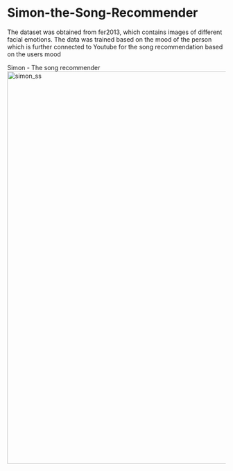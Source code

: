 # Simon-the-Song-Recommender

The dataset was obtained from fer2013, which contains images of different facial emotions. The data was trained based on the mood of the person which is further connected to Youtube for the song recommendation based on the users mood

Simon - The song recommender
<img width="904" alt="simon_ss" src="https://user-images.githubusercontent.com/65388338/196333887-05203230-2d55-4fa8-99c6-6c87698c5220.PNG">

